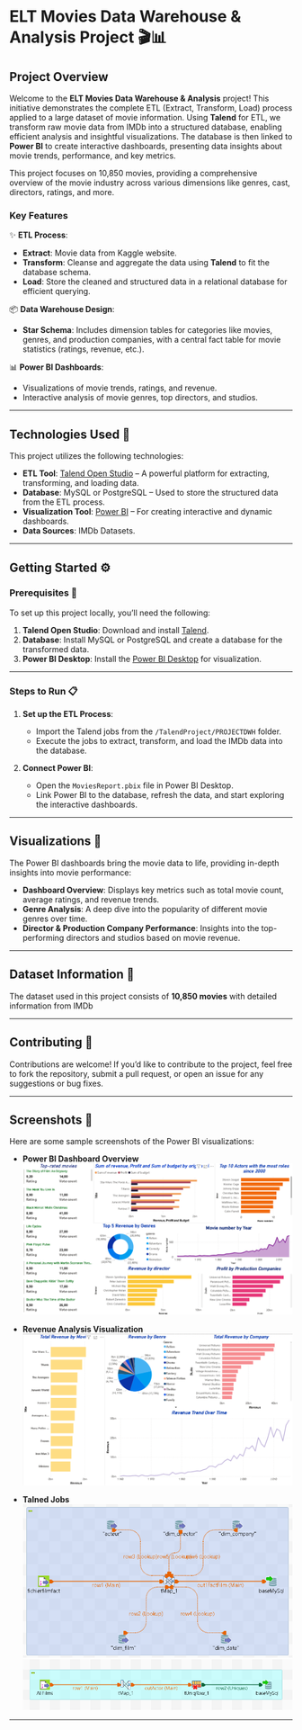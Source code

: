 # **ELT Movies Data Warehouse & Analysis Project** 🎬📊

## **Project Overview**

Welcome to the **ELT Movies Data Warehouse & Analysis** project! This initiative demonstrates the complete ETL (Extract, Transform, Load) process applied to a large dataset of movie information. Using **Talend** for ETL, we transform raw movie data from IMDb into a structured database, enabling efficient analysis and insightful visualizations. The database is then linked to **Power BI** to create interactive dashboards, presenting data insights about movie trends, performance, and key metrics.

This project focuses on 10,850 movies, providing a comprehensive overview of the movie industry across various dimensions like genres, cast, directors, ratings, and more.

### **Key Features** 
✨ **ETL Process**:
- **Extract**: Movie data from Kaggle website.
- **Transform**: Cleanse and aggregate the data using **Talend** to fit the database schema.
- **Load**: Store the cleaned and structured data in a relational database for efficient querying.

📦 **Data Warehouse Design**:
- **Star Schema**: Includes dimension tables for categories like movies, genres, and production companies, with a central fact table for movie statistics (ratings, revenue, etc.).

📊 **Power BI Dashboards**:
- Visualizations of movie trends, ratings, and revenue.
- Interactive analysis of movie genres, top directors, and studios.

---

## **Technologies Used** 🚀

This project utilizes the following technologies:

- **ETL Tool**: [Talend Open Studio](https://www.talend.com) – A powerful platform for extracting, transforming, and loading data.
- **Database**: MySQL or PostgreSQL – Used to store the structured data from the ETL process.
- **Visualization Tool**: [Power BI](https://powerbi.microsoft.com/en-us/) – For creating interactive and dynamic dashboards.
- **Data Sources**: IMDb Datasets.

---

## **Getting Started** ⚙️

### **Prerequisites** 🔧
To set up this project locally, you’ll need the following:

1. **Talend Open Studio**: Download and install [Talend](https://www.talend.com).
2. **Database**: Install MySQL or PostgreSQL and create a database for the transformed data.
3. **Power BI Desktop**: Install the [Power BI Desktop](https://powerbi.microsoft.com/en-us/desktop/) for visualization.

---

### **Steps to Run** 📋

1. **Set up the ETL Process**:
   - Import the Talend jobs from the `/TalendProject/PROJECTDWH` folder.
   - Execute the jobs to extract, transform, and load the IMDb data into the database.
   
2. **Connect Power BI**:
   - Open the `MoviesReport.pbix` file in Power BI Desktop.
   - Link Power BI to the database, refresh the data, and start exploring the interactive dashboards.

---

## **Visualizations** 🎨

The Power BI dashboards bring the movie data to life, providing in-depth insights into movie performance:

- **Dashboard Overview**: Displays key metrics such as total movie count, average ratings, and revenue trends.
- **Genre Analysis**: A deep dive into the popularity of different movie genres over time.
- **Director & Production Company Performance**: Insights into the top-performing directors and studios based on movie revenue.

---

## **Dataset Information** 📝

The dataset used in this project consists of **10,850 movies** with detailed information from IMDb

---

## **Contributing** 🤝

Contributions are welcome! If you’d like to contribute to the project, feel free to fork the repository, submit a pull request, or open an issue for any suggestions or bug fixes.

---

## **Screenshots** 📸

Here are some sample screenshots of the Power BI visualizations:

- **Power BI Dashboard Overview**  
  ![Dashboard Overview](screenshots/MainDashboard.png)
  
- **Revenue Analysis Visualization**  
  ![Revenue Insight Overview](screenshots/RevenueInsight.png)

- **Talned Jobs**  
  ![Movie Fact Job](screenshots/MoviesFactJob.png)
  ![Acotr Dimension Job](screenshots/ActorDimensionJob.png)

---
